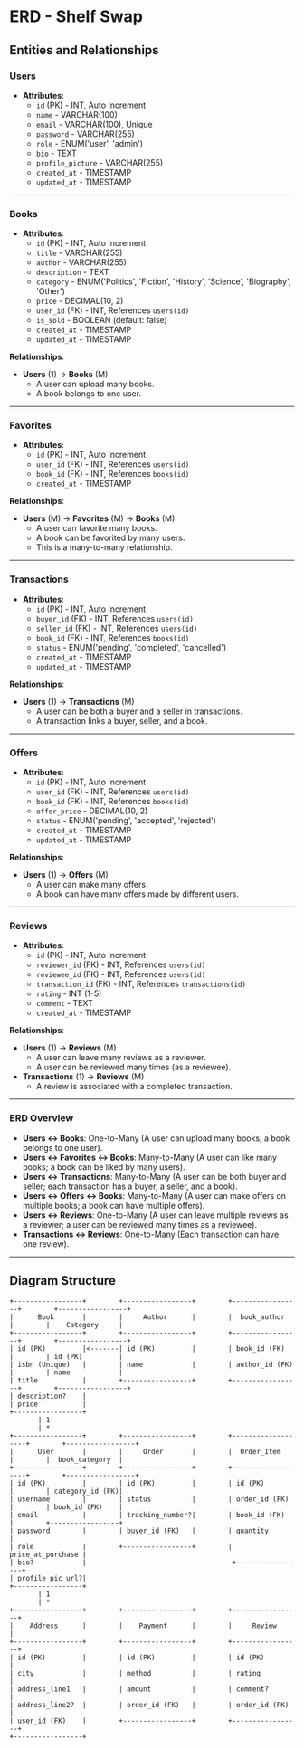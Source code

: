 # ERD - Shelf Swap

## Entities and Relationships

### **Users**

- **Attributes**:
  - `id` (PK) - INT, Auto Increment
  - `name` - VARCHAR(100)
  - `email` - VARCHAR(100), Unique
  - `password` - VARCHAR(255)
  - `role` - ENUM('user', 'admin')
  - `bio` - TEXT
  - `profile_picture` - VARCHAR(255)
  - `created_at` - TIMESTAMP
  - `updated_at` - TIMESTAMP

---

### **Books**

- **Attributes**:
  - `id` (PK) - INT, Auto Increment
  - `title` - VARCHAR(255)
  - `author` - VARCHAR(255)
  - `description` - TEXT
  - `category` - ENUM('Politics', 'Fiction', 'History', 'Science', 'Biography', 'Other')
  - `price` - DECIMAL(10, 2)
  - `user_id` (FK) - INT, References `users(id)`
  - `is_sold` - BOOLEAN (default: false)
  - `created_at` - TIMESTAMP
  - `updated_at` - TIMESTAMP

**Relationships**:

- **Users** (1) → **Books** (M)
  - A user can upload many books.
  - A book belongs to one user.

---

### **Favorites**

- **Attributes**:
  - `id` (PK) - INT, Auto Increment
  - `user_id` (FK) - INT, References `users(id)`
  - `book_id` (FK) - INT, References `books(id)`
  - `created_at` - TIMESTAMP

**Relationships**:

- **Users** (M) → **Favorites** (M) → **Books** (M)
  - A user can favorite many books.
  - A book can be favorited by many users.
  - This is a many-to-many relationship.

---

### **Transactions**

- **Attributes**:
  - `id` (PK) - INT, Auto Increment
  - `buyer_id` (FK) - INT, References `users(id)`
  - `seller_id` (FK) - INT, References `users(id)`
  - `book_id` (FK) - INT, References `books(id)`
  - `status` - ENUM('pending', 'completed', 'cancelled')
  - `created_at` - TIMESTAMP
  - `updated_at` - TIMESTAMP

**Relationships**:

- **Users** (1) → **Transactions** (M)
  - A user can be both a buyer and a seller in transactions.
  - A transaction links a buyer, seller, and a book.

---

### **Offers**

- **Attributes**:
  - `id` (PK) - INT, Auto Increment
  - `user_id` (FK) - INT, References `users(id)`
  - `book_id` (FK) - INT, References `books(id)`
  - `offer_price` - DECIMAL(10, 2)
  - `status` - ENUM('pending', 'accepted', 'rejected')
  - `created_at` - TIMESTAMP
  - `updated_at` - TIMESTAMP

**Relationships**:

- **Users** (1) → **Offers** (M)
  - A user can make many offers.
  - A book can have many offers made by different users.

---

### **Reviews**

- **Attributes**:
  - `id` (PK) - INT, Auto Increment
  - `reviewer_id` (FK) - INT, References `users(id)`
  - `reviewee_id` (FK) - INT, References `users(id)`
  - `transaction_id` (FK) - INT, References `transactions(id)`
  - `rating` - INT (1-5)
  - `comment` - TEXT
  - `created_at` - TIMESTAMP

**Relationships**:

- **Users** (1) → **Reviews** (M)
  - A user can leave many reviews as a reviewer.
  - A user can be reviewed many times (as a reviewee).
- **Transactions** (1) → **Reviews** (M)
  - A review is associated with a completed transaction.

---

### **ERD Overview**

- **Users ↔ Books**: One-to-Many (A user can upload many books; a book belongs to one user).
- **Users ↔ Favorites ↔ Books**: Many-to-Many (A user can like many books; a book can be liked by many users).
- **Users ↔ Transactions**: Many-to-Many (A user can be both buyer and seller; each transaction has a buyer, a seller, and a book).
- **Users ↔ Offers ↔ Books**: Many-to-Many (A user can make offers on multiple books; a book can have multiple offers).
- **Users ↔ Reviews**: One-to-Many (A user can leave multiple reviews as a reviewer; a user can be reviewed many times as a reviewee).
- **Transactions ↔ Reviews**: One-to-Many (Each transaction can have one review).

---

## Diagram Structure

```text
+-----------------+        +-----------------+        +-----------------+        +-----------------+
|      Book       |        |     Author      |        |  book_author    |        |    Category     |
+-----------------+        +-----------------+        +-----------------+        +-----------------+
| id (PK)         |<-------| id (PK)         |        | book_id (FK)    |        | id (PK)         |
| isbn (Unique)   |        | name            |        | author_id (FK)  |        | name            |
| title           |        +-----------------+        +-----------------+        +-----------------+
| description?    |
| price           |
+-----------------+
       | 1
       | *
+-----------------+        +-----------------+        +-------------------+        +-----------------+
|      User       |        |     Order       |        |  Order_Item       |        |  book_category  |
+-----------------+        +-----------------+        +-------------------+        +-----------------+
| id (PK)         |        | id (PK)         |        | id (PK)           |        | category_id (FK)|
| username        |        | status          |        | order_id (FK)     |        | book_id (FK)    |
| email           |        | tracking_number?|        | book_id (FK)      |        +-----------------+
| password        |        | buyer_id (FK)   |        | quantity          |
| role            |        +-----------------+        | price_at_purchase |
| bio?            |                                    +-----------------+
| profile_pic_url?|
+-----------------+
       | 1
       | *
+-----------------+        +-----------------+        +-----------------+
|    Address      |        |    Payment      |        |     Review      |
+-----------------+        +-----------------+        +-----------------+
| id (PK)         |        | id (PK)         |        | id (PK)         |
| city            |        | method          |        | rating          |
| address_line1   |        | amount          |        | comment?        |
| address_line2?  |        | order_id (FK)   |        | order_id (FK)   |
| user_id (FK)    |        +-----------------+        +-----------------+
+-----------------+
```
